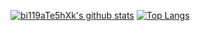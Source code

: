 [![bi119aTe5hXk's github stats](https://github-readme-stats.vercel.app/api?username=bi119aTe5hXk&show_icons=true&theme=great-gatsby&count_private=true&show_icons=true&include_all_commits=true)](https://github.com/anuraghazra/github-readme-stats)
[![Top Langs](https://github-readme-stats.vercel.app/api/top-langs/?username=bi119aTe5hXk&layout=compact&theme=great-gatsby)](https://github.com/anuraghazra/github-readme-stats)
